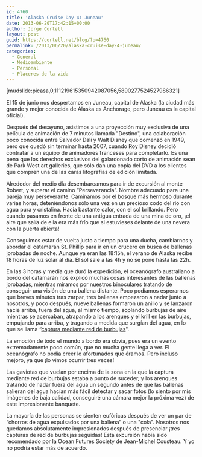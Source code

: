 ```yaml
---
id: 4760
title: 'Alaska Cruise Day 4: Juneau'
date: 2013-06-20T17:42:15+00:00
author: Jorge Cortell
layout: post
guid: https://cortell.net/blog/?p=4760
permalink: /2013/06/20/alaska-cruise-day-4-juneau/
categories:
  - General
  - Medioambiente
  - Personal
  - Placeres de la vida
---
```

[mudslide:picasa,0,111219615350942087056,5890277524527986321]

El 15 de junio nos despertamos en Juneau, capital de Alaska (la ciudad más grande y mejor conocida de Alaska es Anchorage, pero Juneau es la capital oficial).

Después del desayuno, asistimos a una proyección muy exclusiva de una película de animación de 7 minutos llamada "Destino", una colaboración poco conocida entre Salvador Dalí y Walt Disney que comenzó en 1949, pero que quedó sin terminar hasta 2007, cuando Roy Disney decidió contratar a un equipo de animadores franceses para completarlo. Es una pena que los derechos exclusivos del galardonado corto de animación sean de Park West art galleries, que sólo dan una copia del DVD a los clientes que compren una de las caras litografías de edición limitada.

Alrededor del medio día desembarcamos para ir de excursión al monte Robert, y superar el camino “Perseverancia”. Nombre adecuado para una pareja muy perseverante. Caminamos por el bosque más hermoso durante varias horas, deteniéndonos sólo una vez en un precioso codo del río con agua pura y cristalina. Hacía bastante calor, con el sol brillando. Pero cuando pasamos en frente de una antigua entrada de una mina de oro, ¡el aire que salía de ella era más frío que si estuvieses delante de una nevera con la puerta abierta!

Conseguimos estar de vuelta justo a tiempo para una ducha, cambiarnos y abordar el catamarán St. Phillip para ir en un crucero en busca de ballenas jorobadas de noche. Aunque ya eran las 18:15h, el verano de Alaska recibe 18 horas de luz solar al día. El sol sale a las 4h y no se pone hasta las 22h.

En las 3 horas y media que duró la expedición, el oceanógrafo australiano a bordo del catamarán nos explicó muchas cosas interesantes de las ballenas jorobadas, mientras miramos por nuestros binoculares tratando de conseguir una visión de una ballena distante. Poco podíamos esperarnos que breves minutos tras zarpar, tres ballenas empezaron a nadar junto a nosotros, y poco después, nueve ballenas formaron un anillo y se lanzaron hacie arriba, fuera del agua, al mismo tiempo, soplando burbujas de aire mientras se acercaban, atrapando a los arenques y el krill en las burbujas, empujando para arriba, y tragando a medida que surgían del agua, en lo que se llama “<a title="https://www.youtube.com/watch?feature=player_embedded&v=e3dcKzdGgcM" href="https://www.youtube.com/watch?feature=player_embedded&v=e3dcKzdGgcM" target="_blank">captura mediante red de burbujas</a>".

La emoción de todo el mundo a bordo era obvia, pues era un evento extremadamente poco común, que no mucha gente llega a ver. El oceanógrafo no podía creer lo afortunados que éramos. Pero incluso mejoró, ya que ¡lo vimos ocurrir tres veces!

Las gaviotas que vuelan por encima de la zona en la que la captura mediante red de burbujas estaba a punto de suceder, y los arenques tratando de nadar fuera del agua un segundo antes de que las ballenas salieran del agua hacían más fácil detectar y sacar fotos (lo siento por mis imágenes de baja calidad, conseguiré una cámara mejor la próxima vez) de este impresionante banquete.

La mayoría de las personas se sienten eufóricas después de ver un par de “chorros de agua expulsados por una ballena” o una "cola". Nosotros nos quedamos absolutamente impresionados después de presenciar ¡tres capturas de red de burbujas seguidas! Esta excursión había sido recomendado por la Ocean Futures Society de Jean-Michel Cousteau. Y yo no podría estar más de acuerdo.